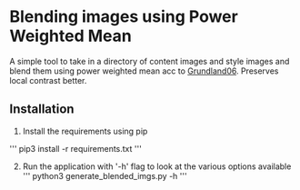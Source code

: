 # Blending images using Power Weighted Mean

A simple tool to take in a directory of content images and style images and blend them using power weighted mean acc to [Grundland06](http://eyeimaginary.com/Portfolio/Publications.html). 
Preserves local contrast better.

## Installation

1. Install the requirements using pip

'''
pip3 install -r requirements.txt
'''

2. Run the application with '-h' flag to look at the various options available
'''
python3 generate_blended_imgs.py -h 
'''

